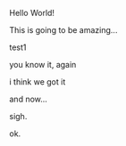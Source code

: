 Hello World!

This is going to be amazing...

test1

you know it, again

i think we got it

and now...

sigh.

ok. 
